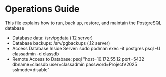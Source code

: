 # Operations Guide

This file explains how to run, back up, restore, and maintain the PostgreSQL database 
- Database data: /srv/pgdata (.12 server)
- Database backups: /srv/pgbackups (.12 server)
- Access Database Inside Server: sudo podman exec -it postgres psql -U classadmin -d classdb
- Remote Access to Database: psql "host=10.172.55.12 port=5432 dbname=classdb user=classadmin password=ProjectV2025 sslmode=disable"

